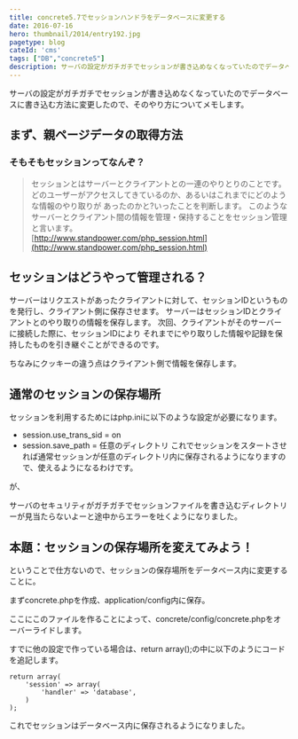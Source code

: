 ```yaml
---
title: concrete5.7でセッションハンドラをデータベースに変更する
date: 2016-07-16
hero: thumbnail/2014/entry192.jpg
pagetype: blog
cateId: 'cms'
tags: ["DB","concrete5"]
description: サーバの設定がガチガチでセッションが書き込めなくなっていたのでデータベースに書き込む方法に変更したので、そのやり方についてメモします。
---
```

サーバの設定がガチガチでセッションが書き込めなくなっていたのでデータベースに書き込む方法に変更したので、そのやり方についてメモします。




## まず、親ページデータの取得方法
### そもそもセッションってなんぞ？
> セッションとはサーバーとクライアントとの一連のやりとりのことです。 どのユーザーがアクセスしてきているのか、あるいはこれまでにどのような情報のやり取りが あったのかと?いったことを判断します。 このようなサーバーとクライアント間の情報を管理・保持することをセッション管理と言います。<br>
> [http://www.standpower.com/php_session.html](http://www.standpower.com/php_session.html)

## セッションはどうやって管理される？
サーバーはリクエストがあったクライアントに対して、セッションIDというものを発行し、クライアント側に保存させます。 サーバーはセッションIDとクライアントとのやり取りの情報を保存します。 次回、クライアントがそのサーバーに接続した際に、セッションIDにより それまでにやり取りした情報や記録を保持したものを引き継ぐことができるのです。

ちなみにクッキーの違う点はクライアント側で情報を保存します。

## 通常のセッションの保存場所
セッションを利用するためにはphp.iniに以下のような設定が必要になります。

* session.use_trans_sid = on
* session.save_path = 任意のディレクトリ
これでセッションをスタートさせれば通常セッションが任意のディレクトリ内に保存されるようになりますので、使えるようになるわけです。


が、


サーバのセキュリティがガチガチでセッションファイルを書き込むディレクトリーが見当たらないよーと途中からエラーを吐くようになりました。
## 本題：セッションの保存場所を変えてみよう！
ということで仕方ないので、セッションの保存場所をデータベース内に変更することに。

まずconcrete.phpを作成、application/config内に保存。

ここにこのファイルを作ることによって、concrete/config/concrete.phpをオーバーライドします。

すでに他の設定で作っている場合は、return array();の中に以下のようにコードを追記します。

```
return array(
    'session' => array(
        'handler' => 'database',
    )
);
```

これでセッションはデータベース内に保存されるようになりました。

<prof></prof>
